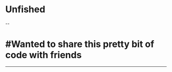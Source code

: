 # Unfished
--
# #Wanted to share this pretty bit of code with friends
------------------------------
